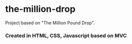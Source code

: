# the-million-drop
Project based on "The Million Pound Drop". 
### Created in HTML, CSS, Javascript based on MVC
